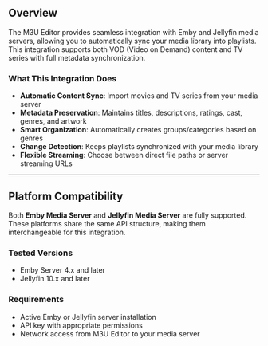 ## Overview

The M3U Editor provides seamless integration with Emby and Jellyfin media servers, allowing you to automatically sync your media library into playlists. This integration supports both VOD (Video on Demand) content and TV series with full metadata synchronization.

### What This Integration Does

- **Automatic Content Sync**: Import movies and TV series from your media server
- **Metadata Preservation**: Maintains titles, descriptions, ratings, cast, genres, and artwork
- **Smart Organization**: Automatically creates groups/categories based on genres
- **Change Detection**: Keeps playlists synchronized with your media library
- **Flexible Streaming**: Choose between direct file paths or server streaming URLs

---

## Platform Compatibility

Both **Emby Media Server** and **Jellyfin Media Server** are fully supported. These platforms share the same API structure, making them interchangeable for this integration.

### Tested Versions

- Emby Server 4.x and later
- Jellyfin 10.x and later

### Requirements

- Active Emby or Jellyfin server installation
- API key with appropriate permissions
- Network access from M3U Editor to your media server